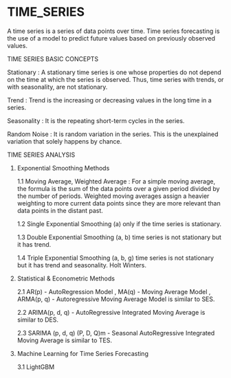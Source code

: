 # TIME_SERIES
A time series is a series of data points over time. Time series forecasting is the use of a model to predict future values based on previously observed values.

TIME SERIES BASIC CONCEPTS

  Stationary : A stationary time series is one whose properties do not depend on the time at which the series is observed. Thus, time series with trends, or with seasonality, are not stationary.
   
  Trend : Trend is the increasing or decreasing values in the long time in a series.
  
  Seasonality : It is the repeating short-term cycles in the series.

  Random Noise : It is random variation in the series. This is the unexplained variation that solely happens by chance.
  
 
 TIME SERIES ANALYSIS
 
 1. Exponential Smoothing Methods

     1.1 Moving Average, Weighted Average : For a simple moving average, the formula is the sum of the data points over a given period divided by the number of periods. Weighted moving averages assign a heavier weighting to more current data points since they are more relevant than data points in the distant past.

     1.2 Single Exponential Smoothing (a) only if the time series is stationary.
   
     1.3 Double Exponential Smoothing (a, b) time series is not stationary but it has trend.
   
     1.4 Triple Exponential Smoothing (a, b, g) time series is not stationary but it has trend and seasonality. Holt Winters.


 2. Statistical & Econometric Methods

     2.1 AR(p) - AutoRegression Model , MA(q) - Moving Average Model , ARMA(p, q) - Autoregressive Moving Average Model is similar to SES.
  
     2.2 ARIMA(p, d, q) - AutoRegressive  Integrated Moving Average is similar to DES.
  
     2.3 SARIMA (p, d, q) (P, D, Q)m - Seasonal AutoRegressive  Integrated Moving Average is similar to TES.
  
 3. Machine Learning for Time Series Forecasting

     3.1 LightGBM
 
